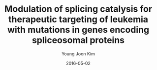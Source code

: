 ---
layout: post
title:  "Modulation of splicing catalysis for therapeutic targeting of leukemia with mutations in genes encoding spliceosomal proteins"
date:   2016-05-02
image: /images/srsf2.png
categories: old_research
author: "Young Joon Kim"
authors: "Stanley Lee, et al. <strong>(Co-author)</strong>"
venue: "Nature Medicine"
paper: https://pubmed.ncbi.nlm.nih.gov/27135740/
---